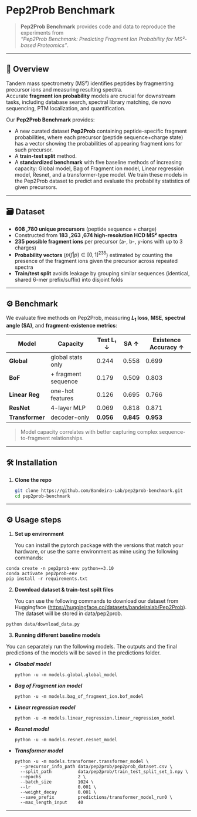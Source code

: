 # **Pep2Prob Benchmark**

> **Pep2Prob Benchmark** provides code and data to reproduce the experiments from  
> *“Pep2Prob Benchmark: Predicting Fragment Ion Probability for MS²-based Proteomics”*.

---

## 📖 Overview

Tandem mass spectrometry (MS²) identifies peptides by fragmenting precursor ions and measuring resulting spectra.  
Accurate **fragment ion probability** models are crucial for downstream tasks, including database search, spectral library matching, de novo sequencing, PTM localization, and quantification.  

Our **Pep2Prob Benchmark** provides:

- A new curated dataset **Pep2Prob** containing peptide-specific fragment probabilities, where each precursor (peptide sequence+charge state) has a vector showing the probabilities of appearing fragment ions for such precursor.  
- A **train-test split** method.
- A **standardized benchmark** with five baseline methods of increasing capacity: Global model, Bag of Fragment ion model, Linear regression model, Resnet, and a transformer-type model. We train these models in the Pep2Prob dataset to predict and evaluate the probability statistics of given precursors.
 

---

## 🗃️ Dataset

- **608 ,780 unique precursors** (peptide sequence + charge)  
- Constructed from **183 ,263 ,674 high-resolution HCD MS² spectra**  
- **235 possible fragment ions** per precursor (a-, b-, y-ions with up to 3 charges)  
- **Probability vectors** \($p(f|p)\in[0,1]^{235}$\) estimated by counting the presence of the fragment ions given the precursor across repeated spectra  
- **Train/test split** avoids leakage by grouping similar sequences (identical, shared 6-mer prefix/suffix) into disjoint folds 

---

## ⚙️ Benchmark

We evaluate five methods on Pep2Prob, measuring **$L_1$ loss**, **MSE**, **spectral angle (SA)**, and **fragment-existence metrics**:

| Model         | Capacity            | Test L₁ ↓   | SA ↑    | Existence Accuracy ↑ |
|---------------|---------------------|------------|---------|----------------------|
| **Global**    | global stats only   | 0.244      | 0.558   | 0.699                |
| **BoF**       | + fragment sequence | 0.179      | 0.509   | 0.803                |
| **Linear Reg**| one-hot features    | 0.126      | 0.695   | 0.766                |
| **ResNet**    | 4-layer MLP         | 0.069  | 0.818   | 0.871                |
| **Transformer** | decoder-only       | **0.056**      | **0.845** | **0.953**            |

> Model capacity correlates with better capturing complex sequence-to-fragment relationships. 

---

## 🛠️ Installation

1. **Clone the repo**  
   ```bash
   git clone https://github.com/Bandeira-Lab/pep2prob-benchmark.git
   cd pep2prob-benchmark

---
## ⚙️ Usage steps
1. **Set up environment**
   
   You can install the pytorch package with the versions that match your hardware, or use the same environment as mine using the following commands:

  ```shell
  conda create -n pep2prob-env python==3.10
  conda activate pep2prob-env
  pip install -r requirements.txt
  ```

2. **Download dataset & train-test spilt files**
   
   You can use the following commands to download our dataset from Huggingface (https://huggingface.co/datasets/bandeiralab/Pep2Prob). The dataset will be stored in data/pep2prob.

  ```shell
  python data/download_data.py
  ```

3. **Running different baseline models**

You can separately run the following models. The outputs and the final predictions of the models will be saved in the predictions folder.
   *  **_Gloabal model_**
      
      ```shell
      python -u -m models.global.global_model
      ```
   *  **_Bag of Fragment ion model_**
  
      ```shell
      python -u -m models.bag_of_fragment_ion.bof_model
      ```
   *  **_Linear regression model_**
      
      ```shell
      python -u -m models.linear_regression.linear_regression_model
      ```
   *  **_Resnet model_**
      
      ```shell
      python -u -m models.resnet.resnet_model
      ```
   *  **_Transformer model_**
      
      ```shell
      python -u -m models.transformer.transformer_model \
        --precursor_info_path data/pep2prob/pep2prob_dataset.csv \
        --split_path          data/pep2prob/train_test_split_set_1.npy \
        --epochs              2 \
        --batch_size          1024 \
        --lr                  0.001 \
        --weight_decay        0.001 \
        --save_prefix         predictions/transformer_model_run0 \
        --max_length_input    40
       ```
---
